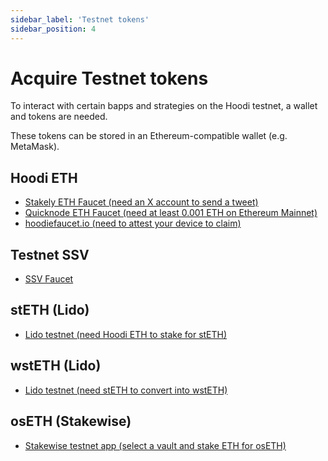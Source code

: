 ```yaml
---
sidebar_label: 'Testnet tokens'
sidebar_position: 4
---
```


# Acquire Testnet tokens

To interact with certain bapps and strategies on the Hoodi testnet, a wallet and tokens are needed. 

These tokens can be stored in an Ethereum-compatible wallet (e.g. MetaMask).

## Hoodi ETH 

- [Stakely ETH Faucet (need an X account to send a tweet)](https://stakely.io/faucet/ethereum-hoodi-testnet-eth)
- [Quicknode ETH Faucet (need at least 0.001 ETH on Ethereum Mainnet)](https://faucet.quicknode.com/ethereum/hoodi)
- [hoodiefaucet.io (need to attest your device to claim)](https://www.hoodifaucet.io/)

## Testnet SSV

- [SSV Faucet](https://faucet.ssv.network/)

## stETH (Lido)

- [Lido testnet (need Hoodi ETH to stake for stETH)](https://stake-hoodi.testnet.fi/)

## wstETH (Lido)

- [Lido testnet (need stETH to convert into wstETH)](https://stake-hoodi.testnet.fi/wrap)

## osETH (Stakewise)

- [Stakewise testnet app (select a vault and stake ETH for osETH)](https://app.stakewise.io/vaults?networkId=hoodi)